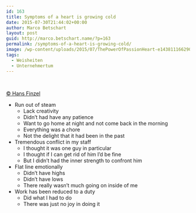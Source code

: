 ```yaml
---
id: 163
title: Symptoms of a heart is growing cold
date: 2015-07-30T21:44:02+00:00
author: Marco Betschart
layout: post
guid: http://marco.betschart.name/?p=163
permalink: /symptoms-of-a-heart-is-growing-cold/
image: /wp-content/uploads/2015/07/ThePowerOfPassionHeart-e1438111662908-256x256.jpg
tags:
  - Weisheiten
  - Unternehmertum
---
```

&nbsp;

[© Hans Finzel](http://www.hansfinzel.com/episode-15-reviving-the-leaders-heart-an-interview-with-peter-pendell/)

  * Run out of steam 
      * Lack creativity
      * Didn&#8217;t had have any patience
      * Want to go home at night and not come back in the morning
      * Everything was a chore
      * Not the delight that it had been in the past
  * Tremendous conflict in my staff 
      * I thought it was one guy in particular
      * I thought if I can get rid of him I&#8217;d be fine
      * But I didn&#8217;t had the inner strength to confront him
  * Flat line emotionally 
      * Didn&#8217;t have highs
      * Didn&#8217;t have lows
      * There really wasn&#8217;t much going on inside of me
  * Work has been reduced to a duty 
      * Did what I had to do
      * There was just no joy in doing it